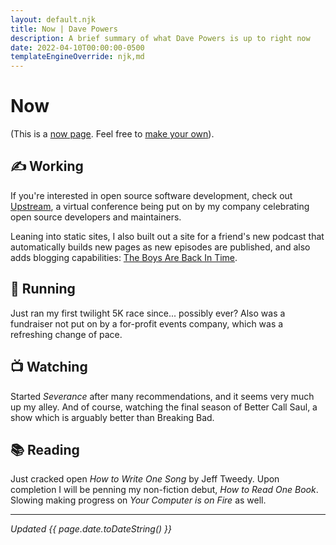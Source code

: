 ```yaml
---
layout: default.njk
title: Now | Dave Powers
description: A brief summary of what Dave Powers is up to right now
date: 2022-04-10T00:00:00-0500
templateEngineOverride: njk,md
---
```


# Now

(This is a [now page](https://nownownow.com/about). Feel free to [make your own](https://nownownow.com/about)).

## ✍️ Working

If you're interested in open source software development, check out [Upstream](https://upstream.live/register?code=dp22), a virtual conference being put on by my company celebrating open source developers and maintainers.

Leaning into static sites, I also built out a site for a friend's new podcast that automatically builds new pages as new episodes are published, and also adds blogging capabilities: [The Boys Are Back In Time](https://theboysarebackintime.com/).

## 👟 Running

Just ran my first twilight 5K race since... possibly ever? Also was a fundraiser not put on by a for-profit events company, which was a refreshing change of pace.

## 📺 Watching

Started _Severance_ after many recommendations, and it seems very much up my alley. And of course, watching the final season of Better Call Saul, a show which is arguably better than Breaking Bad.

## 📚 Reading

Just cracked open _How to Write One Song_ by Jeff Tweedy. Upon completion I will be penning my non-fiction debut, _How to Read One Book_. Slowing making progress on _Your Computer is on Fire_ as well.

---

_Updated {{ page.date.toDateString() }}_
